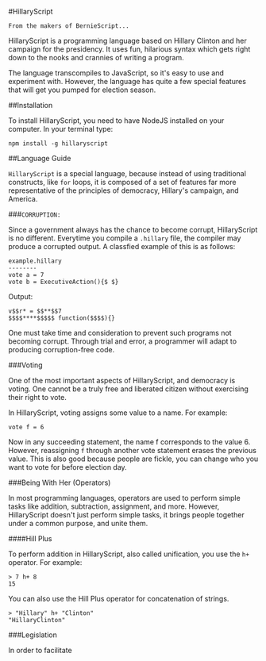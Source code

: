 #HillaryScript

`From the makers of BernieScript...`

HillaryScript is a programming language based on Hillary Clinton and her campaign for the presidency. It uses fun, hilarious syntax which gets right down to the nooks and crannies of writing a program.

The language transcompiles to JavaScript, so it's easy to use and experiment with. However, the language has quite a few special features that will get you pumped for election season.

##Installation

To install HillaryScript, you need to have NodeJS installed on your computer. In your terminal type:

```
npm install -g hillaryscript
```

##Language Guide

`HillaryScript` is a special language, because instead of using traditional constructs, like `for` loops, it is composed of a set of features far more representative of the principles of democracy, Hillary's campaign, and America.

###`CORRUPTION:`

Since a government always has the chance to become corrupt, HillaryScript is no different. Everytime you compile a `.hillary` file, the compiler may produce a corrupted output. A classfied example of this is as follows:

```
example.hillary
--------
vote a = 7
vote b = ExecutiveAction(){$ $}
```

Output:

```
v$$r* = $$**$$7
$$$$****$$$$$ function($$$$){}
```

One must take time and consideration to prevent such programs not becoming corrupt. Through trial and error, a programmer will adapt to producing corruption-free code.

###Voting

One of the most important aspects of HillaryScript, and democracy is voting. One cannot be a truly free and liberated citizen without exercising their right to vote. 

In HillaryScript, voting assigns some value to a name. For example:

```
vote f = 6
```

Now in any succeeding statement, the name f corresponds to the value 6. However, reassigning `f` through another vote statement erases the previous value. This is also good because people are fickle, you can change who you want to vote for before election day.

###Being With Her (Operators)

In most programming languages, operators are used to perform simple tasks like addition, subtraction, assignment, and more. However, HillaryScript doesn't just perform simple tasks, it brings people together under a common purpose, and unite them.

####Hill Plus

To perform addition in HillaryScript, also called unification, you use the `h+` operator. For example:

```
> 7 h+ 8
15
```

You can also use the Hill Plus operator for concatenation of strings.

```
> "Hillary" h+ "Clinton"
"HillaryClinton"
```

###Legislation

In order to facilitate 